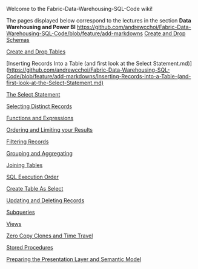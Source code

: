 Welcome to the Fabric-Data-Warehousing-SQL-Code wiki!

The pages displayed below correspond to the lectures in the section **Data Warehousing and Power BI**
https://github.com/andrewcchoi/Fabric-Data-Warehousing-SQL-Code/blob/feature/add-markdowns
[Create and Drop Schemas](https://github.com/andrewcchoi/Fabric-Data-Warehousing-SQL-Code/blob/feature/add-markdowns/Create-and-Drop-Schemas.md)

[Create and Drop Tables](https://github.com/andrewcchoi/Fabric-Data-Warehousing-SQL-Code/blob/feature/add-markdowns/Create-and-Drop-Tables.md)

[Inserting Records Into a Table (and first look at the Select Statement.md)](https://github.com/andrewcchoi/Fabric-Data-Warehousing-SQL-Code/blob/feature/add-markdowns/Inserting-Records-into-a-Table-(and-first-look-at-the-Select-Statement.md)

[The Select Statement](https://github.com/andrewcchoi/Fabric-Data-Warehousing-SQL-Code/blob/feature/add-markdowns/The-Select-Statement.md)

[Selecting Distinct Records](https://github.com/andrewcchoi/Fabric-Data-Warehousing-SQL-Code/blob/feature/add-markdowns/Selecting-Distinct-Records.md)

[Functions and Expressions](https://github.com/andrewcchoi/Fabric-Data-Warehousing-SQL-Code/blob/feature/add-markdowns/Functions-and-Expressions.md)

[Ordering and Limiting your Results](https://github.com/andrewcchoi/Fabric-Data-Warehousing-SQL-Code/blob/feature/add-markdowns/Ordering-and-Limiting-your-Results.md)

[Filtering Records](https://github.com/andrewcchoi/Fabric-Data-Warehousing-SQL-Code/blob/feature/add-markdowns/Filtering-Records.md)

[Grouping and Aggregating](https://github.com/andrewcchoi/Fabric-Data-Warehousing-SQL-Code/blob/feature/add-markdowns/Grouping-and-Aggregating.md)

[Joining Tables](https://github.com/andrewcchoi/Fabric-Data-Warehousing-SQL-Code/blob/feature/add-markdowns/Joining-Tables.md)

[SQL Execution Order](https://github.com/andrewcchoi/Fabric-Data-Warehousing-SQL-Code/blob/feature/add-markdowns/SQL-Execution-Order.md)

[Create Table As Select](https://github.com/andrewcchoi/Fabric-Data-Warehousing-SQL-Code/blob/feature/add-markdowns/Create-Table-As-Select.md)

[Updating and Deleting Records](https://github.com/andrewcchoi/Fabric-Data-Warehousing-SQL-Code/blob/feature/add-markdowns/Updating-and-Deleting-Records.md)

[Subqueries](https://github.com/andrewcchoi/Fabric-Data-Warehousing-SQL-Code/blob/feature/add-markdowns/Subqueries.md)

[Views](https://github.com/andrewcchoi/Fabric-Data-Warehousing-SQL-Code/blob/feature/add-markdowns/Views.md)

[Zero Copy Clones and Time Travel](https://github.com/andrewcchoi/Fabric-Data-Warehousing-SQL-Code/blob/feature/add-markdowns/Zero-Copy-Clones-and-Time-Travel.md)

[Stored Procedures](https://github.com/andrewcchoi/Fabric-Data-Warehousing-SQL-Code/blob/feature/add-markdowns/Stored-Procedures.md)

[Preparing the Presentation Layer and Semantic Model](https://github.com/andrewcchoi/Fabric-Data-Warehousing-SQL-Code/blob/feature/add-markdowns/Preparing-the-Presentation-Layer-and-Semantic-Model.md)

